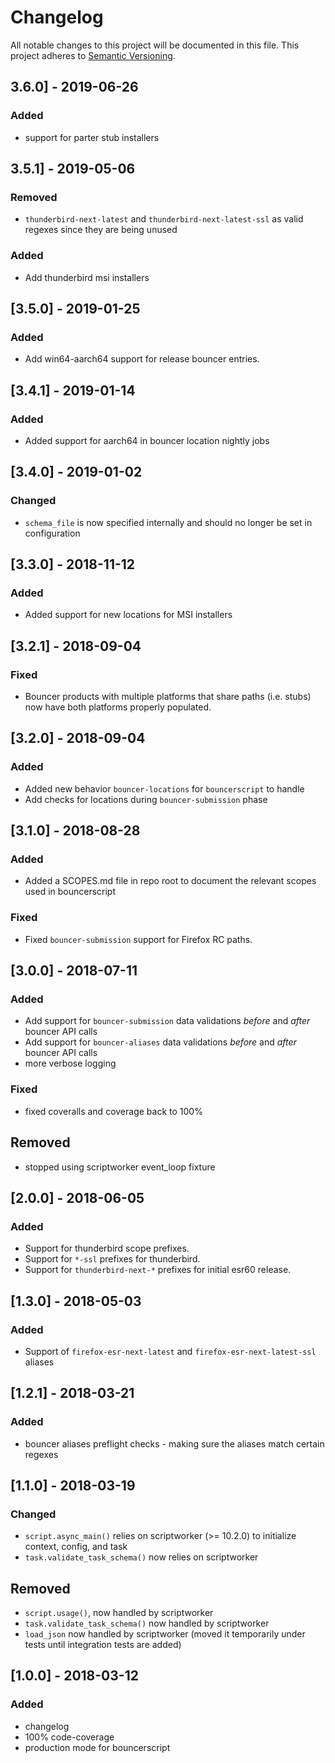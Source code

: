 # Changelog
All notable changes to this project will be documented in this file.
This project adheres to [Semantic Versioning](http://semver.org/).

## 3.6.0] - 2019-06-26
### Added
- support for parter stub installers

## 3.5.1] - 2019-05-06
### Removed
- `thunderbird-next-latest` and `thunderbird-next-latest-ssl` as valid regexes since they are being unused

### Added
- Add thunderbird msi installers

## [3.5.0] - 2019-01-25
### Added
- Add win64-aarch64 support for release bouncer entries.

## [3.4.1] - 2019-01-14
### Added
- Added support for aarch64 in bouncer location nightly jobs

## [3.4.0] - 2019-01-02
### Changed
* `schema_file` is now specified internally and should no longer be set in configuration

## [3.3.0] - 2018-11-12
### Added
- Added support for new locations for MSI installers

## [3.2.1] - 2018-09-04
### Fixed
- Bouncer products with multiple platforms that share paths (i.e. stubs) now
  have both platforms properly populated.

## [3.2.0] - 2018-09-04
### Added
- Added new behavior `bouncer-locations` for `bouncerscript` to handle
- Add checks for locations during `bouncer-submission` phase


## [3.1.0] - 2018-08-28
### Added
- Added a SCOPES.md file in repo root to document the relevant scopes used in bouncerscript

### Fixed
- Fixed `bouncer-submission` support for Firefox RC paths.


## [3.0.0] - 2018-07-11
### Added
- Add support for `bouncer-submission` data validations *before* and *after* bouncer API calls
- Add support for `bouncer-aliases` data validations *before* and *after* bouncer API calls
- more verbose logging

### Fixed
- fixed coveralls and coverage back to 100%

## Removed
- stopped using scriptworker event_loop fixture


## [2.0.0] - 2018-06-05
### Added
- Support for thunderbird scope prefixes.
- Support for `*-ssl` prefixes for thunderbird.
- Support for `thunderbird-next-*` prefixes for initial esr60 release.


## [1.3.0] - 2018-05-03
### Added
- Support of `firefox-esr-next-latest` and `firefox-esr-next-latest-ssl` aliases


## [1.2.1] - 2018-03-21
### Added
- bouncer aliases preflight checks - making sure the aliases match certain regexes


## [1.1.0] - 2018-03-19
### Changed
- `script.async_main()` relies on scriptworker (>= 10.2.0) to initialize context, config, and task
- `task.validate_task_schema()` now relies on scriptworker


## Removed
- `script.usage()`, now handled by scriptworker
- `task.validate_task_schema()` now handled by scriptworker
- `load_json` now handled by scriptworker (moved it temporarily under tests until integration tests are added)


## [1.0.0] - 2018-03-12
### Added
- changelog
- 100% code-coverage
- production mode for bouncerscript
